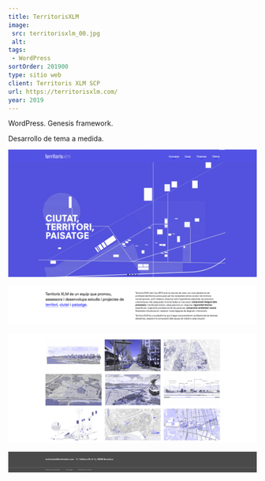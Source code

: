 ```yaml
---
title: TerritorisXLM
image:
 src: territorisxlm_00.jpg
 alt:
tags:
 - WordPress
sortOrder: 201900
type: sitio web
client: Territoris XLM SCP
url: https://territorisxlm.com/
year: 2019
---
```


WordPress. Genesis framework.

Desarrollo de tema a medida.

![pantalla inicial carousel de imagenes y menu principal](../../assets/images-projects/territorisxlm_00.png)

![pantalla inicial texto presentacion dos columnas](../../assets/images-projects/territorisxlm_01.png)

![pantalla inicial reticula de imagenes de proyectos](../../assets/images-projects/territorisxlm_02.jpg)

![detalle pie de pagina](../../assets/images-projects/territorisxlm_03.png)
